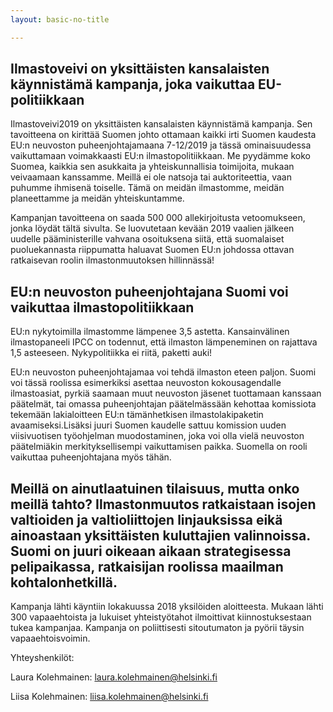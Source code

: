 ```yaml
---
layout: basic-no-title

---
```


## Ilmastoveivi on yksittäisten kansalaisten käynnistämä kampanja, joka vaikuttaa EU-politiikkaan

Ilmastoveivi2019 on yksittäisten kansalaisten käynnistämä kampanja. Sen tavoitteena on kirittää Suomen johto ottamaan kaikki irti Suomen kaudesta EU:n neuvoston puheenjohtajamaana 7-12/2019 ja tässä ominaisuudessa vaikuttamaan voimakkaasti EU:n ilmastopolitiikkaan. Me pyydämme koko Suomea, kaikkia sen asukkaita ja yhteiskunnallisia toimijoita, mukaan veivaamaan kanssamme. Meillä ei ole natsoja tai auktoriteettia, vaan puhumme ihmisenä toiselle. Tämä on meidän ilmastomme, meidän planeettamme ja meidän yhteiskuntamme.

Kampanjan tavoitteena on saada 500 000 allekirjoitusta vetoomukseen, jonka löydät tältä sivulta. Se luovutetaan kevään 2019 vaalien jälkeen uudelle pääministerille vahvana osoituksena siitä, että suomalaiset puoluekannasta riippumatta haluavat Suomen EU:n johdossa ottavan ratkaisevan roolin ilmastonmuutoksen hillinnässä!

## EU:n neuvoston puheenjohtajana Suomi voi vaikuttaa ilmastopolitiikkaan 

EU:n nykytoimilla ilmastomme lämpenee 3,5 astetta. Kansainvälinen ilmastopaneeli IPCC on todennut, että ilmaston  lämpeneminen on rajattava 1,5 asteeseen. Nykypolitiikka ei riitä, paketti auki!

EU:n neuvoston puheenjohtajamaa voi tehdä ilmaston eteen paljon. Suomi voi tässä roolissa esimerkiksi asettaa neuvoston kokousagendalle ilmastoasiat, pyrkiä saamaan muut neuvoston jäsenet tuottamaan kanssaan päätelmät, tai omassa puheenjohtajan päätelmässään kehottaa komissiota tekemään lakialoitteen EU:n tämänhetkisen ilmastolakipaketin avaamiseksi.Lisäksi juuri Suomen kaudelle sattuu komission uuden viisivuotisen työohjelman muodostaminen, joka voi olla vielä neuvoston päätelmiäkin merkityksellisempi vaikuttamisen paikka. Suomella on rooli vaikuttaa puheenjohtajana myös tähän.

## Meillä on ainutlaatuinen tilaisuus, mutta onko meillä tahto? Ilmastonmuutos ratkaistaan isojen valtioiden ja valtioliittojen linjauksissa eikä ainoastaan yksittäisten kuluttajien valinnoissa. Suomi on juuri oikeaan aikaan strategisessa pelipaikassa, ratkaisijan roolissa maailman kohtalonhetkillä. 

Kampanja lähti käyntiin lokakuussa 2018 yksilöiden aloitteesta. Mukaan lähti 300 vapaaehtoista ja lukuiset yhteistyötahot ilmoittivat kiinnostuksestaan tukea kampanjaa. Kampanja on poliittisesti sitoutumaton ja pyörii täysin vapaaehtoisvoimin.

Yhteyshenkilöt:

Laura Kolehmainen: laura.kolehmainen@helsinki.fi

Liisa Kolehmainen: liisa.kolehmainen@helsinki.fi

